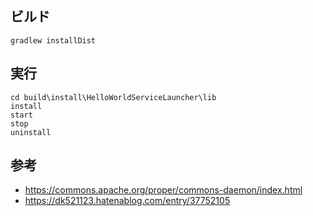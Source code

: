 ## ビルド
```shell
gradlew installDist
```

## 実行
```shell
cd build\install\HelloWorldServiceLauncher\lib
install
start
stop
uninstall
```

## 参考
- https://commons.apache.org/proper/commons-daemon/index.html
- https://dk521123.hatenablog.com/entry/37752105

 